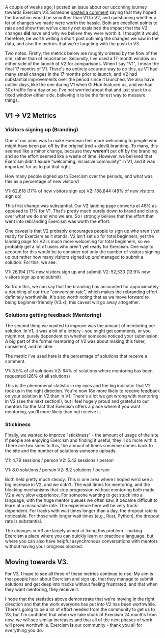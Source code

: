 A couple of weeks ago, I posted an issue about our upcoming journey towards Exercism V3. Someone [posted a comment](https://github.com/exercism/exercism/issues/5135#issuecomment-566125777) saying that they hoped the transition would be smoother than V1 to V2, and questioning whether a lot of changes we made were worth the hassle. Both are excellent points to raise and show that we've clearly not explained the impact that the V2 changes **did** have and why we believe they were worth it. I thought it would, therefore, be worth writing a short post outlining the changes we saw in the data, and also the metrics that we're targeting with the push to V3.

Two notes. Firstly, the metrics below are roughly ordered by the flow of the site, rather than of importance. Secondly, I've used a 17-month window on either side of the launch of V2 for comparisons. When I say "V1", I mean the final 17 months of V1. There's no entirely accurate way to do this, as V1 had many small changes in the 17 months prior to launch, and V2 had substantial improvements over the period since it launched. We also have outlier days, like the one during V1 when GitHub featured us, and we had 30x traffic for a day or so. I've not worried about that and just stuck to a fixed window either side, believing it to be the fairest way to measure things.

## V1 -> V2 Metrics

### Visitors signing up (Branding)

One of our aims was to make Exercism feel more welcoming to people who might have been put off by the original (red + devil) branding. To many, this seemed like a minor change, because they **weren't** put off by the branding and so the effort seemed like a waste of time. However, we believed that Exercism didn't exude "welcoming, inclusive community" in V1, and it was important for us to put that right.

How many people signed up to Exercism over the periods, and what was this as a percentage of new visitors?

V1: 62,618 (17% of new visitors sign up)
V2: 188,844 (48% of new visitors sign up)

This first change was substantial. Our V2 landing page converts at 48% as opposed to 17% for V1. That's pretty much purely down to brand and clarity over what we do and who we are. So I strongly believe that the effort that went into rebranding Exercism was worth the effort.

One caveat is that V2 probably encourages people to sign up who aren't yet ready for Exercism as it stands. V2 isn't set up for total beginners, yet the landing page for V2 is much more welcoming for total beginners, so we probably get a lot of users who aren't yet ready for Exercism. One way to account for this would be to consider not only the number of visitors signing up but rather how many visitors signed up _and_ managed to submit a solution. For this, we see:

V1: 26,194 (7% new visitors sign up and submit)
V2: 52,533 (13.9% new visitors sign up and submit)

So from this, we can say that the branding has accounted for approximately a doubling of our true "conversion rate", which makes the rebranding effort definitely worthwhile. It's also worth noting that as we move forward to being beginner-friendly (V3.x), this caveat will go away altogether.

### Solutions getting feedback (Mentoring)

The second thing we wanted to improve was the amount of mentoring per solution. In V1, it was a bit of a lottery - you might get comments, or you might not, purely dependent on whether someone noticed your submission. A big part of the formal mentoring of V2 was about making this fairer, consistent, and reliable.

The metric I've used here is the percentage of solutions that receive a comment.

V1: 3.5% of all solutions
V2: 64% of solutions where mentoring has been requested (26% of all solutions)

This is the phenomenal statistic in my eyes and the big indicator that V2 took us in the right direction. You're now 18x more likely to receive feedback on your solution in V2 than in V1. There's a lot we got wrong with mentoring in V2 (see the next section!), but I feel hugely proud and grateful to our mentors for the fact that Exercism offers a place where if you want mentoring, you'll more likely than not receive it.

### Stickiness

Finally, we wanted to improve "stickiness" - the amount of usage of the site. If people are enjoying Exercism and finding it useful, they'll do more with it. There are two sides to this, the amount of times someone comes back to the site and the number of solutions someone uploads.

V1: 4.79 sessions / person
V2: 5.42 sessions / person

V1: 8.0 solutions / person
V2: 8.2 solutions / person

Both held pretty much steady. This is one area where I hoped we'd see a big increase in V2, and we didn't. The wait times for mentoring, and the blocking mechanisms that stop progression without mentoring both made V2 a very slow experience. For someone wanting to get stuck into a language, with the huge mentor queues we often saw, it became difficult to learn at a reasonable rate. The experience here will be very track-dependent. For tracks with wait times longer than a day, the dropout rate is noticeable. For those with longer wait times (e.g., Rust, Python), the dropout rate is substantial.

The changes in V3 are largely aimed at fixing this problem - making Exercism a place where you can quickly learn or practice a language, but where you can also have helpful asynchronous conversations with mentors without having your progress blocked.

## Moving towards V3.

For V3, I hope to see all three of these metrics continue to rise. My aim is that people hear about Exercism and sign up, that they manage to submit solutions and get deep into tracks without feeling frustrated, and that when they want mentoring, they receive it.

I hope that the statistics above demonstrate that we're moving in the right direction and that the work everyone has put into V2 has been worthwhile. There's going to be a lot of effort needed from the community to get us to V3, but I'm confident that when we take stock of Exercism 24 months from now, we will see similar increases and that all of the next phases of work will prove worthwhile. Exercism **is** our community - thank you all for everything you do.
